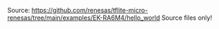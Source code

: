 Source: https://github.com/renesas/tflite-micro-renesas/tree/main/examples/EK-RA6M4/hello_world
Source files only!
	